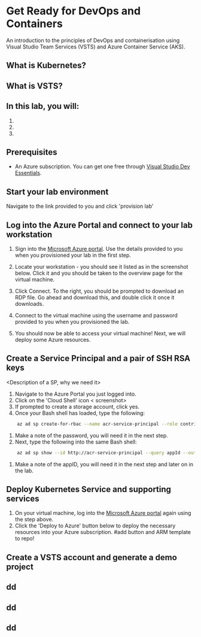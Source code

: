 # Get Ready for DevOps and Containers

An introduction to the principles of DevOps and containerisation using Visual Studio Team Services (VSTS) and Azure Container Service (AKS).

## What is Kubernetes?

## What is VSTS?

## In this lab, you will:

1. 
2.
3.

## Prerequisites

* An Azure subscription. You can get one free through [Visual Studio Dev Essentials](https://visualstudio.microsoft.com/dev-essentials/).

## Start your lab environment

Navigate to the link provided to you and click 'provision lab'

## Log into the Azure Portal and connect to your lab workstation


1. Sign into the [Microsoft Azure portal](https://portal.azure.com).  Use the details provided to you when you provisioned your lab in the first step.

1. Locate your workstation - you should see it listed as in the screenshot below. Click it and you should be taken to the overview page for the virtual machine.

1. Click Connect.  To the right, you should be prompted to download an RDP file.  Go ahead and download this, and double click it once it downloads.

1. Connect to the virtual machine using the username and password provided to you when you provisioned the lab.

1. You should now be able to access your virtual machine!  Next, we will deploy some Azure resources.

## Create a Service Principal and a pair of SSH RSA keys

<Description of a SP, why we need it>

1. Navigate to the Azure Portal you just logged into.
1. Click on the 'Cloud Shell' icon < screenshot> 
1. If prompted to create a storage account, click yes.
1. Once your Bash shell has loaded, type the following:

``` bash
	az ad sp create-for-rbac --name acr-service-principal --role contributor --query password --output tsv
```
1. Make a note of the password, you will need it in the next step.
1. Next, type the following into the same Bash shell:
``` bash
	az ad sp show --id http://acr-service-principal --query appId --output tsv
```
1. Make a note of the appID, you will need it in the next step and later on in the lab.



## Deploy Kubernetes Service and supporting services

1. On your virtual machine, log into the [Microsoft Azure portal](https://portal.azure.com) again using the step above.
1. Click the 'Deploy to Azure' button below to deploy the necessary resources into your Azure subscription. #add button and ARM template to repo!

## Create a VSTS account and generate a demo project

## dd

## dd

## dd


